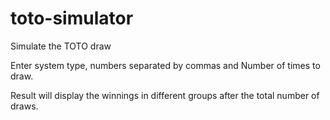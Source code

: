# toto-simulator
Simulate the TOTO draw

Enter system type, numbers separated by commas and Number of times to draw.

Result will display the winnings in different groups after the total number of draws.

